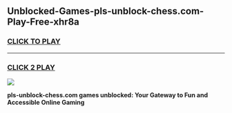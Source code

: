 
## Unblocked-Games-pls-unblock-chess.com-Play-Free-xhr8a
<h3>
<a href="https://premium76.site?title=pls-unblock-chess.com&ref=10A">CLICK TO PLAY</a></h3>
<hr>

<h3>
<a href="https://premium76.site?title=pls-unblock-chess.com&ref=10A">CLICK 2 PLAY</a>
  
</h3>

<a href="https://premium76.site?title=pls-unblock-chess.com&ref=10A"><img src="https://clearcache.store/games.png"></a>


**pls-unblock-chess.com games unblocked: Your Gateway to Fun and Accessible Online Gaming**
